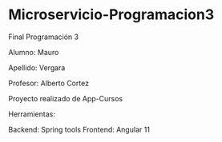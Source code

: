 # Microservicio-Programacion3

Final Programación 3 

Alumno: Mauro

Apellido: Vergara

Profesor: Alberto Cortez

Proyecto realizado de App-Cursos

Herramientas:

Backend: Spring tools
Frontend: Angular 11
